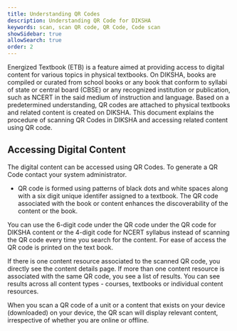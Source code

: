 ```yaml
---
title: Understanding QR Codes
description: Understanding QR Code for DIKSHA
keywords: scan, scan QR code, QR Code, Code scan
showSidebar: true
allowSearch: true
order: 2
---
```


Energized Textbook (ETB) is a feature aimed at providing access to digital content for various topics in physical textbooks.
On DIKSHA, books are compiled or curated from school books or any book that conform to syllabi of state or central board (CBSE) or any recognized institution or publication, such as NCERT in the said medium of instruction and language. Based on a predetermined understanding, QR codes are attached to physical textbooks and related content is created on DIKSHA. This document explains the procedure of scanning QR Codes in DIKSHA and accessing related content using QR code. 

## Accessing Digital Content

The digital content can be accessed using QR Codes. To generate a QR Code contact your system administrator. 

 - QR code is formed using patterns of black dots and white spaces along with a six digit unique identifer assigned to a textbook. The QR code associated with the book or content enhances the discoverability of the content or the book. 

You can use the 6-digit code under the QR code under the QR code for DIKSHA content or the 4-digit code for NCERT syllabus instead of scanning the QR code every time you search for the content. For ease of access the QR code is printed on the text book.

If there is one content resource associated to the scanned QR code, you directly see the content details page. If more than one content resource is associated with the same QR code, you see a list of results. You can see results across all content types - courses, textbooks or individual content resources.

When you scan a QR code of a unit or a content that exists on your device (downloaded) on your device, the QR scan will display relevant content, irrespective of whether you are online or offline.

